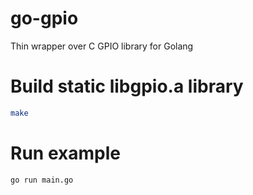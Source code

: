 # go-gpio

Thin wrapper over C GPIO library for Golang 

# Build static libgpio.a library
```sh
make
```

# Run example
```
go run main.go
```